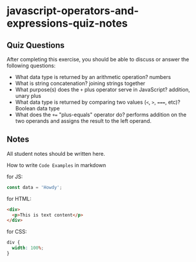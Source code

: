 # javascript-operators-and-expressions-quiz-notes

## Quiz Questions

After completing this exercise, you should be able to discuss or answer the following questions:

- What data type is returned by an arithmetic operation?
  numbers
- What is string concatenation?
  joining strings together
- What purpose(s) does the `+` plus operator serve in JavaScript?
  addition, unary plus
- What data type is returned by comparing two values (`<`, `>`, `===`, etc)?
  Boolean data type
- What does the `+=` "plus-equals" operator do?
  performs addition on the two operands and assigns the result to the left operand.

## Notes

All student notes should be written here.

How to write `Code Examples` in markdown

for JS:

```javascript
const data = 'Howdy';
```

for HTML:

```html
<div>
  <p>This is text content</p>
</div>
```

for CSS:

```css
div {
  width: 100%;
}
```
